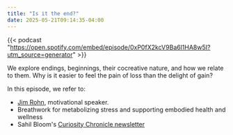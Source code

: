 ```yaml
---
title: "Is it the end?"
date: 2025-05-21T09:14:35-04:00
---
```


{{< podcast "https://open.spotify.com/embed/episode/0xP0fX2kcV9Ba6l1HA8w5I?utm_source=generator" >}}

We explore endings, beginnings, their cocreative nature, and how we relate to
them. Why is it easier to feel the pain of loss than the delight of gain?

In this episode, we refer to:

* [Jim Rohn](https://en.wikipedia.org/wiki/Jim_Rohn), motivational speaker.
* Breathwork for metabolizing stress and supporting embodied health and wellness
* Sahil Bloom's [Curiosity Chronicle newsletter](https://www.sahilbloom.com/newsletter)
